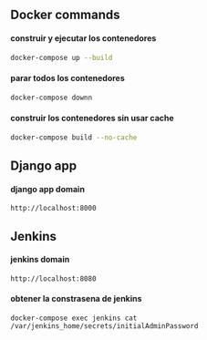 ## Docker commands

#### construir y ejecutar los contenedores
```sh
docker-compose up --build
```

#### parar todos los contenedores
```sh
docker-compose downn
```

#### construir los contenedores sin usar cache
```sh
docker-compose build --no-cache
```

## Django app

#### django app domain
`http://localhost:8000`

## Jenkins

#### jenkins domain
`http://localhost:8080`

#### obtener la constrasena de jenkins
`docker-compose exec jenkins cat /var/jenkins_home/secrets/initialAdminPassword`




